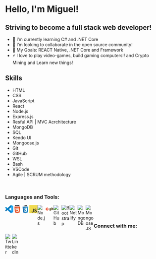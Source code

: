 # Hello, I'm Miguel!

## Striving to become a full stack web developer!

- 🌱 I’m currently learning  C# and .NET Core
- 👯 I’m looking to collaborate in the open source community!
- 🥅 My Goals: REACT Native, .NET Core and Framework
- ⚡ I love to play video-games, build gaming computers!! and Crypto Mining and Learn new things!

## Skills

- HTML
- CSS
- JavaScript
- React
- Node.js
- Express.js
- Resful API | MVC Acrchitecture
- MongoDB
- SQL
- Kendo UI
- Mongoose.js
- Git
- GitHub
- WSL
- Bash
- VSCode
- Agile | SCRUM methodology

<br />

### Languages and Tools:

<img align="left" alt="Visual Studio Code" width="26px" src="https://raw.githubusercontent.com/github/explore/80688e429a7d4ef2fca1e82350fe8e3517d3494d/topics/visual-studio-code/visual-studio-code.png" />
<img align="left" alt="HTML5" width="26px" src="https://raw.githubusercontent.com/github/explore/80688e429a7d4ef2fca1e82350fe8e3517d3494d/topics/html/html.png" />
<img align="left" alt="CSS3" width="26px" src="https://raw.githubusercontent.com/github/explore/80688e429a7d4ef2fca1e82350fe8e3517d3494d/topics/css/css.png" />
<img align="left" alt="JavaScript" width="26px" src="https://raw.githubusercontent.com/github/explore/80688e429a7d4ef2fca1e82350fe8e3517d3494d/topics/javascript/javascript.png" />
<img align="left" alt="Node.js" width="26px" src="https://img.icons8.com/fluency/344/node-js.png" />

<img align="left" alt="Git" width="26px" src="https://raw.githubusercontent.com/github/explore/80688e429a7d4ef2fca1e82350fe8e3517d3494d/topics/git/git.png" />

<img align="left" alt="GitHub" width="26px" src="https://img.icons8.com/color-glass/48/000000/github.png" />

<img align="left" alt="Bootstrap" width="26px" src="https://img.icons8.com/color/344/bootstrap.png" />

<img align="left" alt="Netlify" width="26px" src="https://img.icons8.com/external-tal-revivo-shadow-tal-revivo/344/external-netlify-a-cloud-computing-company-that-offers-hosting-and-serverless-backend-services-for-static-websites-logo-shadow-tal-revivo.png" />

<img align="left" alt="MongoDB" width="26px" src="https://img.icons8.com/color/50/000000/mongodb.png" />

<img align="left" alt="Mongoose JS" width="26px" src="https://avatars.githubusercontent.com/u/7552965?s=280&v=4" />

<br/>
<br/>

### Connect with me:


[<img align="left" alt="Twitter" width="22px" src="https://img.icons8.com/color/48/000000/twitter--v1.png" />][twitter]
[<img align="left" alt="LinkedIn" width="22px" src="https://img.icons8.com/color/48/000000/linkedin.png" />][linkedin]



<br />
<br />

[twitter]: https://twitter.com/mgarl22
[linkedin]: https://www.linkedin.com/in/miguel-rodriguez-25371021b/
